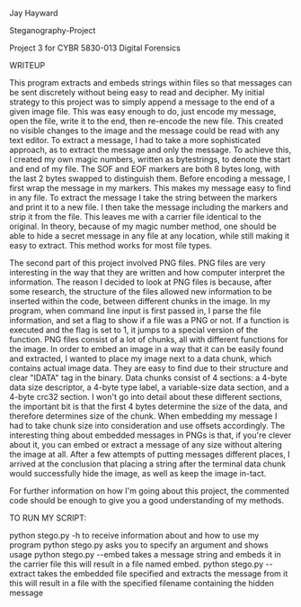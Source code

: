 Jay Hayward

Steganography-Project

Project 3 for CYBR 5830-013 Digital Forensics



WRITEUP

This program extracts and embeds strings within files so that messages can be sent discretely without being easy to read and decipher.
My initial strategy to this project was to simply append a message to the end of a given image file. This was easy enough to do, just encode my message, open the file, write it to the end, then re-encode the new file. This created no visible changes to the image and the message could be read with any text editor.
To extract a message, I had to take a more sophisticated approach, as to extract the message and only the message. To achieve this, I created my own magic numbers, written as bytestrings, to denote the start and end of my file. The SOF and EOF markers are both 8 bytes long, with the last 2 bytes swapped to distinguish them.
Before encoding a message, I first wrap the message in my markers. This makes my message easy to find in any file. To extract the message I take the string between the markers and print it to a new file. I then take the message including the markers and strip it from the file. This leaves me with a carrier file identical to the original.
In theory, because of my magic number method, one should be able to hide a secret message in any file at any location, while still making it easy to extract. This method works for most file types.

The second part of this project involved PNG files. PNG files are very interesting in the way that they are written and how computer interpret the information.
The reason I decided to look at PNG files is because, after some research, the structure of the files allowed new information to be inserted within the code, between different chunks in the image.
In my program, when command line input is first passed in, I parse the file information, and set a flag to show if a file was a PNG or not. If a function is executed and the flag is set to 1, it jumps to a special version of the function.
PNG files consist of a lot of chunks, all with different functions for the image. In order to embed an image in a way that it can be easily found and extracted, I wanted to place my image next to a data chunk, which contains actual image data. They are easy to find due to their structure and clear "IDATA" tag in the binary.
Data chunks consist of 4 sections: a 4-byte data size descriptor, a 4-byte type label, a variable-size data section, and a 4-byte crc32 section. I won't go into detail about these different sections, the important bit is that the first 4 bytes determine the size of the data, and therefore determines size of the chunk. When embedding my message I had to take chunk size into consideration and use offsets accordingly.
The interesting thing about embedded messages in PNGs is that, if you're clever about it, you can embed or extract a message of any size without altering the image at all. After a few attempts of putting messages different places, I arrived at the conclusion that placing a string after the terminal data chunk would successfully hide the image, as well as keep the image in-tact.

For further information on how I'm going about this project, the commented code should be enough to give you a good understanding of my methods. 


TO RUN MY SCRIPT:

python stego.py -h                                      to receive information about and how to use my program
python stego.py <carrier>                               asks you to specify an argument and shows usage
python stego.py <carrier> --embed <message>             takes a message string and embeds it in the carrier file
                                                          this will result in a file named embed.<carrier>
python stego.py <carrier> --extract <filename>          takes the embedded file specified and extracts the message from it
                                                          this will result in a file with the specified filename containing the hidden message
